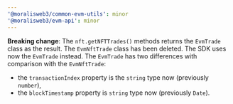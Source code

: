 ```yaml
---
'@moralisweb3/common-evm-utils': minor
'@moralisweb3/evm-api': minor
---
```


**Breaking change**: The `nft.getNFTTrades()` methods returns the `EvmTrade` class as the result. The `EvmNftTrade` class has been deleted. The SDK uses now the `EvmTrade` instead. The `EvmTrade` has two differences with comparison with the `EvmNftTrade`:

- the `transactionIndex` property is the `string` type now (previously `number`),
- the `blockTimestamp` property is `string` type now (previously `Date`).

